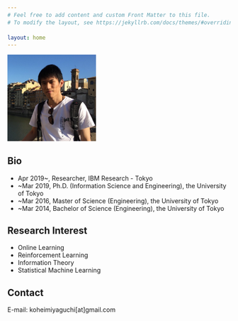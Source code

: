 ```yaml
---
# Feel free to add content and custom Front Matter to this file.
# To modify the layout, see https://jekyllrb.com/docs/themes/#overriding-theme-defaults

layout: home
---
```

<!-- <img src="assets/Elements_of_Inductive_Inference.png"> -->

<img src="/assets/my_picture.jpg" width="200px">


## Bio

* Apr 2019~, Researcher, IBM Research - Tokyo
* ~Mar 2019, Ph.D. (Information Science and Engineering), the University of Tokyo
* ~Mar 2016, Master of Science (Engineering), the University of Tokyo
* ~Mar 2014, Bachelor of Science (Engineering), the University of Tokyo


## Research Interest

* Online Learning
* Reinforcement Learning
* Information Theory
* Statistical Machine Learning

## Contact

E-mail: koheimiyaguchi[at]gmail.com

